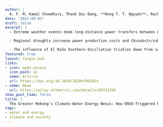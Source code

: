 ```yaml
---
author: |
  A. F. M. Kamal Chowdhury, Thanh Duc Dang, **Hung T. T. Nguyen**, Rachel Koh, & Stefano Galelli
date: "2021-09-03"
draft: false
excerpt: | 
  - Extreme weather events doom long-distance power transfers between Laos and Thailand to temporary failures

  - Regional droughts increase power production costs and CO<sub>2</sub> emissions by about US$ 120 million and 2.5 million metric tonnes per year

  - The influence of El Niño Southern Oscillation trickles down from summer monsoon to power system behavior
featured: true
layout: single-pub
links:
- icon: open-access
  icon_pack: ai
  name: Article
  url: https://doi.org/10.1029/2020ef001814
- name: News
  url: https://wiley.altmetric.com/details/99731394
show_post_time: false
title: |
  The Greater Mekong's Climate-Water-Energy Nexus: How ENSO-Triggered Regional Droughts Affect Power Supply and CO<sub>2</sub> Emissions
tags:
- water and energy
- climate and society
---
```



<script type="text/javascript" src="https://d1bxh8uas1mnw7.cloudfront.net/assets/embed.js"></script><div class="altmetric-embed" data-badge-type="medium-donut" data-altmetric-id="99731394" data-badge-popover="right"></div>